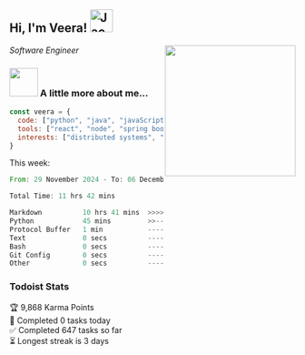 <h2> Hi, I'm Veera! <img src="https://raw.githubusercontent.com/Tarikul-Islam-Anik/Animated-Fluent-Emojis/master/Emojis/Activities/Jack-O-Lantern.png" alt="Jack-O-Lantern" width="40" height="40" /></h2>
<img align='right' src="https://user-images.githubusercontent.com/74038190/213911110-aedbef38-a29f-4b6b-a65c-11608b4f75a5.gif" width="230">
<p><em>Software Engineer</em></p>


### <img src="https://user-images.githubusercontent.com/74038190/216656963-09118229-8a9e-4af0-910c-c37f35f2e210.gif" width="50"> A little more about me...  

```javascript
const veera = {
  code: ["python", "java", "javaScript", "typeScript", "c++"],
  tools: ["react", "node", "spring boot", "docker", "next.JS", "aws"],
  interests: ["distributed systems", "enterprise software", "parallel computing", "cloud computing", "machine learning", "AI"]
}
```
This week:
<!--START_SECTION:waka-->

```rust
From: 29 November 2024 - To: 06 December 2024

Total Time: 11 hrs 42 mins

Markdown          10 hrs 41 mins  >>>>>>>>>>>>>>>>>>>>>>>--   91.30 %
Python            45 mins         >>-----------------------   06.52 %
Protocol Buffer   1 min           -------------------------   00.27 %
Text              0 secs          -------------------------   00.01 %
Bash              0 secs          -------------------------   00.01 %
Git Config        0 secs          -------------------------   00.01 %
Other             0 secs          -------------------------   00.01 %
```

<!--END_SECTION:waka-->


### Todoist Stats

<!-- TODO-IST:START -->
🏆  9,868 Karma Points           
🌸  Completed 0 tasks today           
✅  Completed 647 tasks so far           
⏳  Longest streak is 3 days
<!-- TODO-IST:END -->
<!--
Profile views:
[![](https://visitcount.itsvg.in/api?id=veeravivekt&label=Profile%20Views&color=1&icon=2&pretty=false)](https://visitcount.itsvg.in)
-->
